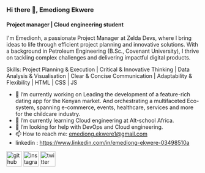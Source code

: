 ### Hi there 👋, Emediong Ekwere
#### Project manager | Cloud engineering student
I'm Emedionh, a passionate Project Manager at Zelda Devs, where I bring ideas to life through efficient project planning and innovative solutions. With a background in Petroleum Engineering (B.Sc., Covenant University), I thrive on tackling complex challenges and delivering impactful digital products.


Skills:  Project Planning & Execution | Critical & Innovative Thinking | Data Analysis & Visualisation | Clear & Concise Communication | Adaptability & Flexibility | HTML | CSS | JS

- 🔭 I’m currently working on Leading the development of a feature-rich dating app for the Kenyan market.   And orchestrating a multifaceted Eco-system, spanning e-commerce, events, healthcare, services and more for the childcare industry. 
- 🌱 I’m currently learning Cloud engineering at Alt-school Africa. 
- 🤔 I’m looking for help with DevOps and Cloud engineering. 
- 📫 How to reach me:  emediong.ekwere1@gmail.com
- linkedin : https://www.linkedin.com/in/emediong-ekwere-03498510a


[<img src='https://cdn.jsdelivr.net/npm/simple-icons@3.0.1/icons/github.svg' alt='github' height='40'>](https://github.com/eme-ekwere)  [<img src='https://cdn.jsdelivr.net/npm/simple-icons@3.0.1/icons/instagram.svg' alt='instagram' height='40'>](https://www.instagram.com/em_ekwere/)  [<img src='https://cdn.jsdelivr.net/npm/simple-icons@3.0.1/icons/twitter.svg' alt='twitter' height='40'>](https://twitter.com/@Em_Ekwere)  

